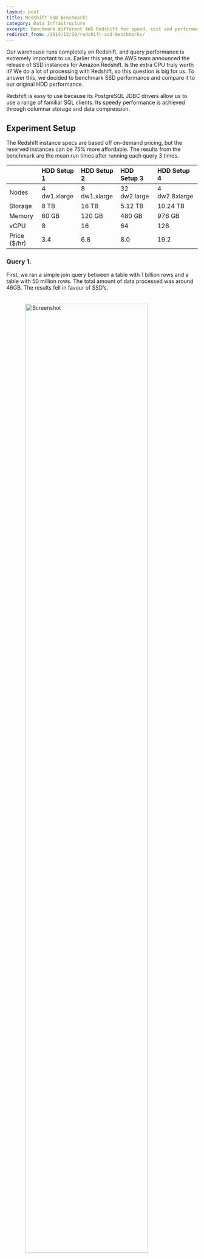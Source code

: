 ```yaml
---
layout: post
title: Redshift SSD Benchmarks
category: Data Infrastructure
excerpt: Benchmark different AWS Redshift for speed, cost and performance on large and small queries.
redirect_from: /2014/12/20/redshift-ssd-benchmarks/
---
```


Our warehouse runs completely on Redshift, and query performance is extremely important to us. Earlier this year, the AWS team announced the release of SSD instances for Amazon Redshift. Is the extra CPU truly worth it? We do a lot of processing with Redshift, so this question is big for us. To answer this, we decided to benchmark SSD performance and compare it to our original HDD performance.

Redshift is easy to use because its PostgreSQL JDBC drivers allow us to use a range of familiar SQL clients. Its speedy performance is achieved through columnar storage and data compression.


## Experiment Setup
The Redshift instance specs are based off on-demand pricing, but the reserved instances can be 75% more affordable. The results from the benchmark are the mean run times after running each query 3 times.

|              | HDD Setup 1  | HDD Setup 2  | HDD Setup 3  | HDD Setup 4   |
| ------------ |:-------------|:-------------|:-------------|:--------------|
| Nodes        | 4 dw1.xlarge | 8 dw1.xlarge | 32 dw2.large | 4 dw2.8xlarge |
| Storage      | 8 TB         | 16 TB        | 5.12 TB      | 10.24 TB      |
| Memory       | 60 GB        | 120 GB       | 480 GB       | 976 GB        |
| vCPU         | 8            | 16           | 64           | 128           |
| Price ($/hr) | 3.4          | 6.8          | 8.0          | 19.2          |

### Query 1.
First, we ran a simple join query between a table with 1 billion rows and a table with 50 million rows. The total amount of data processed was around 46GB. The results fell in favour of SSD’s.

<img src="https://dnsta5v53r71w.cloudfront.net/images/redshift-ssd-benchmark/1a.png" alt="Screenshot" style="width: 80%; margin-left:10%; margin-right:10%; margin-top:20px; margin-bottom:20px;"/>


### Query 2.
This complex query features REGEX matching and aggregate functions across 1 million rows from 4 joins. The total amount of data processed was around 100GB. The results fell even more in favour of SSD’s from 5x - 15x the performance improvement.

<img src="https://dnsta5v53r71w.cloudfront.net/images/redshift-ssd-benchmark/2.png" alt="Screenshot" style="width: 80%; margin-left:10%; margin-right:10%; margin-top:20px; margin-bottom:20px;"/>


### Query 3.
A query that runs window functions on a table of 1 billion rows showed surprising results. The total amount of data in this table is about 400GB. Although the SSD’s performed better, the smaller SSD’s out-performed the bigger SSD’s despite having double the memory and CPU power.

<img src="https://dnsta5v53r71w.cloudfront.net/images/redshift-ssd-benchmark/3.png" alt="Screenshot" style="width: 80%; margin-left:10%; margin-right:10%; margin-top:20px; margin-bottom:20px;"/>


### Query 4.
This last query has 4 join statements with a subquery that also includes 2 joins. The amount of data processed is around 107GB. Since this query is very compute-heavy, it is not surprising that SSD’s perform 10x better. What is shocking is that the smaller SSD’s are once again more performant than the bigger SSD’s.

<img src="https://dnsta5v53r71w.cloudfront.net/images/redshift-ssd-benchmark/4a.png" alt="Screenshot" style="width: 80%; margin-left:10%; margin-right:10%; margin-top:20px; margin-bottom:20px;"/>

## Conclusion
We also ran some other queries and the performance improvement from HDD to SSD was consistent at about 5 - 10 times. From these experiments, the DW2 machines are clearly promising in terms of computation time. For the same price, SSD’s provide 3.4 times more CPU power and memory. However, the disk storage is about 25% of that of the HDD’s.

A limitation to the dw2.large SSD instances is that a Redshift cluster can support at most 32 of them. That means dw2.large’s can provide at most 5.12 TB of disk storage. The only other option is to upgrade to dw2.8xlarge’s but this experiment shows little performance benefits from dw2.large’s to dw2.8xlarge’s despite doubling the memory and CPU.

<i><small>PS: This was originally written by Jason Shao on the [Coursera blog](https://tech.coursera.org/blog/2014/12/19/redshift-benchmark/).</small></i>
